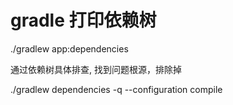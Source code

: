 # gradle 打印依赖树

./gradlew app:dependencies

通过依赖树具体排查, 找到问题根源，排除掉

./gradlew dependencies -q --configuration compile

